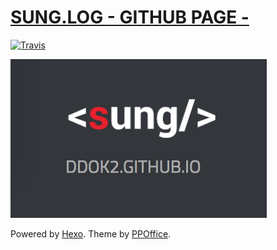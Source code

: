 # [SUNG.LOG - GITHUB PAGE -](https://ddok2.github.io)
[![Travis](https://img.shields.io/travis/ddok2/gitblog.svg?style=flat-square)](https://travis-ci.org/ddok2/gitblog)

[![](source/images/sung-opengraph-image.png)](https://ddok2.github.io)


Powered by [Hexo](http://hexo.io/). Theme by [PPOffice](http://github.com/ppoffice).